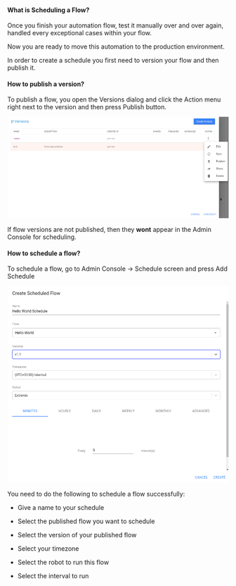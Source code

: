#### What is Scheduling a Flow?
Once you finish your automation flow, test it manually over and over again, handled every exceptional cases within your flow.

Now you are ready to move this automation to the production environment.

In order to create a schedule you first need to version your flow and then publish it.

#### How to publish a version?
To publish a flow, you open the Versions dialog and click the Action menu right next to the version and then press Publish button.

![Publishing Version](https://raw.githubusercontent.com/robomotionio/robomotion-tutorials/master/images/publishing-schedule.png)

If flow versions are not published, then they **wont** appear in the Admin Console for scheduling.

#### How to schedule a flow?
To schedule a flow, go to Admin Console -> Schedule screen and press Add Schedule

![Scheduling](https://raw.githubusercontent.com/robomotionio/robomotion-tutorials/master/images/schedule.png)

You need to do the following to schedule a flow successfully:

* Give a name to your schedule

* Select the published flow you want to schedule

* Select the version of your published flow

* Select your timezone

* Select the robot to run this flow

* Select the interval to run


